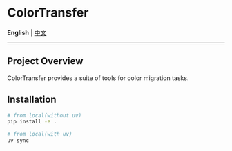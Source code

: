 # ColorTransfer

**English** | [中文](README_zh.md)

---

## Project Overview

ColorTransfer provides a suite of tools for color migration tasks.

## Installation
```bash
# from local(without uv)
pip install -e .

# from local(with uv)
uv sync
```